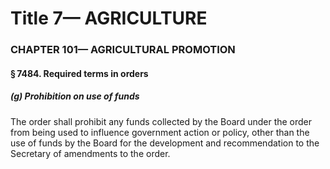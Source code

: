 
# Title 7— AGRICULTURE
### CHAPTER 101— AGRICULTURAL PROMOTION
#### § 7484. Required terms in orders
##### (g) Prohibition on use of funds

The order shall prohibit any funds collected by the Board under the order from being used to influence government action or policy, other than the use of funds by the Board for the development and recommendation to the Secretary of amendments to the order.
